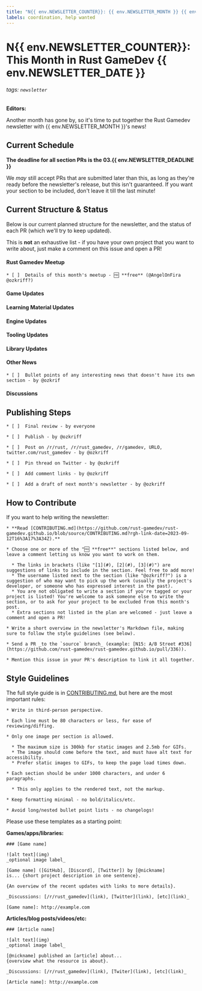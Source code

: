 ```yaml
---
title: "N{{ env.NEWSLETTER_COUNTER}}: {{ env.NEWSLETTER_MONTH }} {{ env.NEWSLETTER_YEAR }}"
labels: coordination, help wanted
---
```


# N{{ env.NEWSLETTER_COUNTER}}: This Month in Rust GameDev {{ env.NEWSLETTER_DATE }}

###### tags: `newsletter`

**Editors:**

Another month has gone by, so it's time to put together the Rust Gamedev newsletter with {{ env.NEWSLETTER_MONTH }}'s news!

## Current Schedule

**The deadline for all section PRs is the 03.{{ env.NEWSLETTER_DEADLINE }}**

We _may_ still accept PRs that are submitted later than this, as long as they're ready before the newsletter's release, but this isn't guaranteed. If you want your section to be included, don't leave it till the last minute!

## Current Structure & Status

Below is our current planned structure for the newsletter, and the status of each PR (which we'll try to keep updated).

This is **not** an exhaustive list - if you have your own project that you want to write about, just make a comment on this issue and open a PR!

#### Rust Gamedev Meetup

    * [ ]  Details of this month's meetup - 🆓 **free** (@AngelOnFira @ozkriff?)

#### Game Updates

#### Learning Material Updates

#### Engine Updates

#### Tooling Updates

#### Library Updates

#### Other News

    * [ ]  Bullet points of any interesting news that doesn't have its own section - by @ozkrif

#### Discussions

## Publishing Steps

    * [ ]  Final review - by everyone

    * [ ]  Publish - by @ozkriff

    * [ ]  Post on /r/rust, /r/rust_gamedev, /r/gamedev, URLO, twitter.com/rust_gamedev - by @ozkriff

    * [ ]  Pin thread on Twitter - by @ozkriff

    * [ ]  Add comment links - by @ozkriff

    * [ ]  Add a draft of next month's newsletter - by @ozkriff

## How to Contribute

If you want to help writing the newsletter:

    * **Read [CONTRIBUTING.md](https://github.com/rust-gamedev/rust-gamedev.github.io/blob/source/CONTRIBUTING.md?rgh-link-date=2023-09-12T16%3A17%3A34Z).**

    * Choose one or more of the "🆓 **free**" sections listed below, and leave a comment letting us know you want to work on them.
      
      * The links in brackets (like "[1](#), [2](#), [3](#)") are suggestions of links to include in the section. Feel free to add more!
      * The username listed next to the section (like "@ozkriff?") is a suggestion of who may want to pick up the work (usually the project's developer, or someone who has expressed interest in the past).
      * You are not obligated to write a section if you're tagged or your project is listed! You're welcome to ask someone else to write the section, or to ask for your project to be excluded from this month's post.
      * Extra sections not listed in the plan are welcomed - just leave a comment and open a PR!

    * Write a short overview in the newsletter's Markdown file, making sure to follow the style guidelines (see below).

    * Send a PR _to the `source` branch_ (example: [N15: A/B Street #336](https://github.com/rust-gamedev/rust-gamedev.github.io/pull/336)).

    * Mention this issue in your PR's description to link it all together.

## Style Guidelines

The full style guide is in [CONTRIBUTING.md](https://github.com/rust-gamedev/rust-gamedev.github.io/blob/source/CONTRIBUTING.md?rgh-link-date=2023-09-12T16%3A17%3A34Z), but here are the most important rules:

    * Write in third-person perspective.

    * Each line must be 80 characters or less, for ease of reviewing/diffing.

    * Only one image per section is allowed.
      
      * The maximum size is 300kb for static images and 2.5mb for GIFs.
      * The image should come before the text, and must have alt text for accessibility.
      * Prefer static images to GIFs, to keep the page load times down.

    * Each section should be under 1000 characters, and under 6 paragraphs.
      
      * This only applies to the rendered text, not the markup.

    * Keep formatting minimal - no bold/italics/etc.

    * Avoid long/nested bullet point lists - no changelogs!

Please use these templates as a starting point:

**Games/apps/libraries:**

```
### [Game name]

![alt text](img)
_optional image label_

[Game name] ([GitHub], [Discord], [Twitter]) by [@nickname]
is... {short project description in one sentence}.

{An overview of the recent updates with links to more details}.

_Discussions: [/r/rust_gamedev](link), [Twitter](link), [etc](link)_

[Game name]: http://example.com
```

**Articles/blog posts/videos/etc:**

```
### [Article name]

![alt text](img)
_optional image label_

[@nickname] published an [article] about...
{overview what the resource is about}.

_Discussions: [/r/rust_gamedev](link), [Twiter](link), [etc](link)_

[Article name]: http://example.com
```
